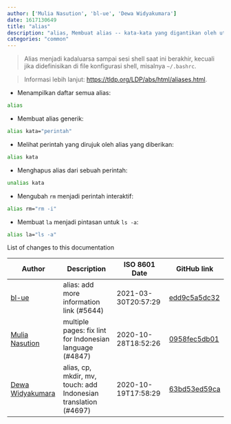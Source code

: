 ```yaml
---
author: ['Mulia Nasution', 'bl-ue', 'Dewa Widyakumara']
date: 1617130649
title: "alias"
description: "alias, Membuat alias -- kata-kata yang digantikan oleh utasan perintah (command)."
categories: "common"
---
```

> Alias menjadi kadaluarsa sampai sesi shell saat ini berakhir, kecuali jika didefinisikan di file konfigurasi shell, misalnya `~/.bashrc`.

> Informasi lebih lanjut: <https://tldp.org/LDP/abs/html/aliases.html>.

- Menampilkan daftar semua alias:

```bash
alias
```

- Membuat alias generik:

```bash
alias kata="perintah"
```

- Melihat perintah yang dirujuk oleh alias yang diberikan:

```bash
alias kata
```

- Menghapus alias dari sebuah perintah:

```bash
unalias kata
```

- Mengubah `rm` menjadi perintah interaktif:

```bash
alias rm="rm -i"
```

- Membuat `la` menjadi pintasan untuk `ls -a`:

```bash
alias la="ls -a"
```
List of changes to this documentation


Author | Description | ISO 8601 Date | GitHub link
------|-----|-----|-----
[bl-ue](mailto:54780737+bl-ue@users.noreply.github.com) | alias: add more information link (#5644) | 2021-03-30T20:57:29 | [edd9c5a5dc32](https://github.com/tldr-pages/tldr/commit/edd9c5a5dc32839ecf45b50d02d0260b8032002e)
[Mulia Nasution](mailto:mul14@users.noreply.github.com) | multiple pages: fix lint for Indonesian language (#4847) | 2020-10-28T18:52:26 | [0958fec5db01](https://github.com/tldr-pages/tldr/commit/0958fec5db019bc4550eb34c5616f0175c100763)
[Dewa Widyakumara](mailto:widyakumara@users.noreply.github.com) | alias, cp, mkdir, mv, touch: add Indonesian translation (#4697) | 2020-10-19T17:58:29 | [63bd53ed59ca](https://github.com/tldr-pages/tldr/commit/63bd53ed59cac2bfe8bc5094821d509a094fe19d)

